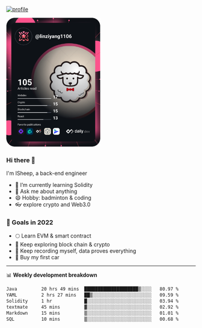 [![profile](http://img.codelin.xyz/hello-im-isheep.svg)](https://www.calligrapher.ai/)

<a href="https://app.daily.dev/linziyang1106"><img src="/devcard.png" width="250" alt="ISheep's Dev Card"/></a>

### Hi there 🐏

I'm ISheep, a back-end engineer

- 🔭 I’m currently learning Solidity
- 💬 Ask me about anything
- 😄 Hobby: badminton & coding
- 👓 explore crypto and Web3.0

### 🚀 Goals in 2022
+ 🌕 Learn EVM & smart contract
+ 🤔 Keep exploring block chain & crypto
+ 🐏 Keep recording myself, data proves everything
+ 🚗 Buy my first car

-------

📊 **Weekly development breakdown**
<!--START_SECTION:waka-->

```text
Java         20 hrs 49 mins  ████████████████████▒░░░░   80.97 %
YAML         2 hrs 27 mins   ██▒░░░░░░░░░░░░░░░░░░░░░░   09.59 %
Solidity     1 hr            █░░░░░░░░░░░░░░░░░░░░░░░░   03.94 %
textmate     45 mins         ▓░░░░░░░░░░░░░░░░░░░░░░░░   02.92 %
Markdown     15 mins         ▒░░░░░░░░░░░░░░░░░░░░░░░░   01.01 %
SQL          10 mins         ▒░░░░░░░░░░░░░░░░░░░░░░░░   00.68 %
```

<!--END_SECTION:waka-->
